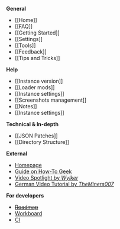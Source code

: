 **General**

* [[Home]]
* [[FAQ]]
* [[Getting Started]]
* [[Settings]]
* [[Tools]]
* [[Feedback]]
* [[Tips and Tricks]]

**Help**

* [[Instance version]]
* [[Loader mods]]
* [[Instance settings]]
* [[Screenshots management]]
* [[Notes]]
* [[Instance settings]]

**Technical & In-depth**

* [[JSON Patches]]
* [[Directory Structure]]

**External**

* [Homepage](http://multimc.org)
* [Guide on How-To Geek](http://www.howtogeek.com/202661/how-to-manage-minecraft-instances-and-mods-with-multimc/)
* [Video Spotlight by _Wylker_](https://www.youtube.com/watch?v=d71DAFlHOXg)
* [German Video Tutorial by _TheMiners007_](https://www.youtube.com/watch?v=aL53SpXCddw)

**For developers**

* ~~[Roadmap](https://www.pivotaltracker.com/s/projects/869353)~~
* [Workboard](https://waffle.io/multimc/multimc5)
* [CI](http://ci.multimc.org/)
